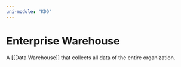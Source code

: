 ```yaml
---
uni-module: "KDD"
---
```


# Enterprise Warehouse

A [[Data Warehouse]] that collects all data of the entire organization.
